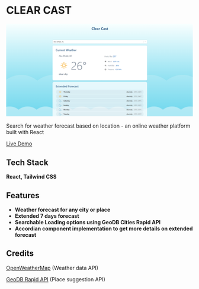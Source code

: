 # CLEAR CAST

<img src="https://raw.githubusercontent.com/RVamsidhar/react-weather-app/main/.github/images/ClearCast.png" />

Search for weather forecast based on location - an online weather platform built with React

[Live Demo](https://clear-cast.netlify.app/)

## Tech Stack

**React, Tailwind CSS**

## Features

- **Weather forecast for any city or place**
- **Extended 7 days forecast**
- **Searchable Loading options using GeoDB Cities Rapid API**
- **Accordian component implementation to get more details on extended forecast**

## Credits

[OpenWeatherMap](https://openweathermap.org/ "OpenWeatherMap") (Weather data API)

[GeoDB Rapid API](https://rapidapi.com/wirefreethought/api/geodb-cities "GeoDB Rapid API") (Place suggestion API)
